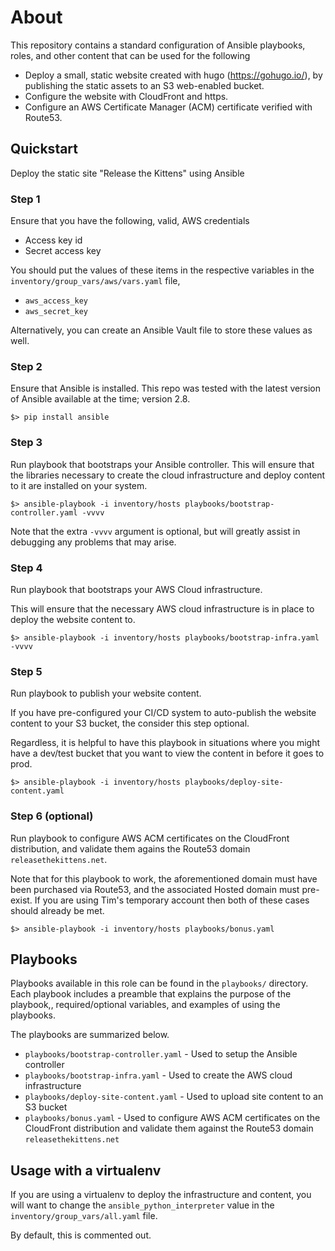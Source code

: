 # About

This repository contains a standard configuration of Ansible playbooks, roles, and other
content that can be used for the following

- Deploy a small, static website created with hugo (https://gohugo.io/), by publishing
  the static assets to an S3 web-enabled bucket.
- Configure the website with CloudFront and https.
- Configure an AWS Certificate Manager (ACM) certificate verified with Route53.

## Quickstart

Deploy the static site "Release the Kittens" using Ansible

### Step 1

Ensure that you have the following, valid, AWS credentials

* Access key id
* Secret access key

You should put the values of these items in the respective
variables in the `inventory/group_vars/aws/vars.yaml` file,

* `aws_access_key`
* `aws_secret_key`

Alternatively, you can create an Ansible Vault file to store
these values as well.

### Step 2

Ensure that Ansible is installed. This repo was tested with the latest version of
Ansible available at the time; version 2.8.

```
$> pip install ansible
```

### Step 3

Run playbook that bootstraps your Ansible controller. This will ensure that the
libraries necessary to create the cloud infrastructure and deploy content to it
are installed on your system.

```
$> ansible-playbook -i inventory/hosts playbooks/bootstrap-controller.yaml -vvvv
```

Note that the extra `-vvvv` argument is optional, but will greatly assist in
debugging any problems that may arise.

### Step 4

Run playbook that bootstraps your AWS Cloud infrastructure.

This will ensure that the necessary AWS cloud infrastructure is in place to
deploy the website content to.

```
$> ansible-playbook -i inventory/hosts playbooks/bootstrap-infra.yaml -vvvv
```

### Step 5

Run playbook to publish your website content.

If you have pre-configured your CI/CD system to auto-publish
the website content to your S3 bucket, the consider this step
optional.

Regardless, it is helpful to have this playbook in situations where you might have a dev/test bucket that you want to view the content in before it goes to prod.

```
$> ansible-playbook -i inventory/hosts playbooks/deploy-site-content.yaml
```

### Step 6 (optional)

Run playbook to configure AWS ACM certificates on the CloudFront distribution, and validate them agains the Route53 domain `releasethekittens.net`.

Note that for this playbook to work, the aforementioned domain must have been purchased via Route53, and the associated Hosted domain must pre-exist. If you are using Tim's temporary account then both of these cases should already be met.

```
$> ansible-playbook -i inventory/hosts playbooks/bonus.yaml
```

## Playbooks

Playbooks available in this role can be found in the `playbooks/` directory. Each playbook
includes a preamble that explains the purpose of the playbook,, required/optional variables,
and examples of using the playbooks.

The playbooks are summarized below.

* `playbooks/bootstrap-controller.yaml` - Used to setup the Ansible controller
* `playbooks/bootstrap-infra.yaml` - Used to create the AWS cloud infrastructure
* `playbooks/deploy-site-content.yaml` - Used to upload site content to an S3 bucket
* `playbooks/bonus.yaml` - Used to configure AWS ACM certificates on the CloudFront distribution and validate them against the Route53 domain `releasethekittens.net`

## Usage with a virtualenv

If you are using a virtualenv to deploy the infrastructure and content, you will want to
change the `ansible_python_interpreter` value in the `inventory/group_vars/all.yaml`
file.

By default, this is commented out.